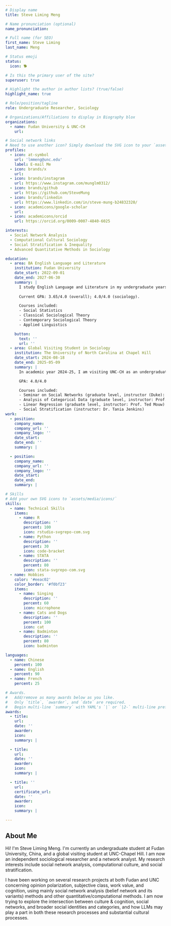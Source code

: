 ```yaml
---
# Display name
title: Steve Liming Meng

# Name pronunciation (optional)
name_pronunciation: 

# Full name (for SEO)
first_name: Steve Liming
last_name: Meng

# Status emoji
status:
  icon: 🐕

# Is this the primary user of the site?
superuser: true

# Highlight the author in author lists? (true/false)
highlight_name: true

# Role/position/tagline
role: Undergraduate Researcher, Sociology

# Organizations/Affiliations to display in Biography blox
organizations:
  - name: Fudan University & UNC-CH
    url: 

# Social network links
# Need to use another icon? Simply download the SVG icon to your `assets/media/icons/` folder.
profiles:
  - icon: at-symbol
    url: 'lmmeng@unc.edu'
    label: E-mail Me
  - icon: brands/x
    url: 
  - icon: brands/instagram
    url: https://www.instagram.com/munglm0312/
  - icon: brands/github
    url: https://github.com/SteveMung
  - icon: brands/linkedin
    url: https://www.linkedin.com/in/steve-mung-b24832320/
  - icon: academicons/google-scholar
    url: 
  - icon: academicons/orcid
    url: https://orcid.org/0009-0007-4840-6025

interests:
  - Social Network Analysis
  - Computational Cultural Sociology
  - Social Stratification & Inequality
  - Advanced Quantitative Methods in Sociology

education:
  - area: BA English Language and Literature
    institution: Fudan University
    date_start: 2022-09-01
    date_end: 2027-06-30
    summary: |
      I study English Language and Literature in my undergraduate years as my major at Fudan University, China. However, I spend most of my time on my "minor"--sociology. I am expected to graduate in year 2027. 
      
      Current GPA: 3.65/4.0 (overall); 4.0/4.0 (sociology).

      Courses included:
      - Social Statistics
      - Classical Sociological Theory
      - Contemporary Sociological Theory
      - Applied Linguistics

    button:
      text: ''
      url: ''
  - area: Global Visiting Student in Sociology
    institution: The University of North Carolina at Chapel Hill
    date_start: 2024-08-18
    date_end: 2025-05-09
    summary: |
      In academic year 2024-25, I am visiting UNC-CH as an undergraduate student and a researcher. I have taken grad-level courses, and worked with professors here as an independent researcher.

      GPA: 4.0/4.0

      Courses included:
      - Seminar on Social Networks (graduate level, instructor (Duke): Prof. Jim Moody)
      - Analysis of Categorical Data (graduate level, instructor: Prof. Guang Guo)
      - Linear Regression (graduate level, instructor: Prof. Ted Mouw)
      - Social Stratification (instructor: Dr. Tania Jenkins)
work:
  - position: 
    company_name: 
    company_url: ''
    company_logo: ''
    date_start: 
    date_end: ''
    summary: |

  - position: 
    company_name: 
    company_url: ''
    company_logo: ''
    date_start: 
    date_end: 
    summary: |

# Skills
# Add your own SVG icons to `assets/media/icons/`
skills:
  - name: Technical Skills
    items:
      - name: R
        description: ''
        percent: 100
        icon: rstudio-svgrepo-com.svg
      - name: Python
        description: ''
        percent: 30
        icon: code-bracket
      - name: STATA
        description: ''
        percent: 80
        icon: stata-svgrepo-com.svg
  - name: Hobbies
    color: '#eeac02'
    color_border: '#f0bf23'
    items:
      - name: Singing
        description: ''
        percent: 60
        icon: microphone
      - name: Cats and Dogs
        description: ''
        percent: 100
        icon: cat
      - name: Badminton
        description: ''
        percent: 80
        icon: badminton

languages:
  - name: Chinese
    percent: 100
  - name: English
    percent: 90
  - name: French
    percent: 25

# Awards.
#   Add/remove as many awards below as you like.
#   Only `title`, `awarder`, and `date` are required.
#   Begin multi-line `summary` with YAML's `|` or `|2-` multi-line prefix and indent 2 spaces below.
awards:
  - title: 
    url: 
    date: ''
    awarder: 
    icon: 
    summary: |

  - title: 
    url:
    date: ''
    awarder: 
    icon: 
    summary: |

  - title: ''
    url: 
    certificate_url: 
    date: ''
    awarder: 
    icon: 
    summary: |

---
```


## About Me

Hi! I'm Steve Liming Meng. I'm currently an undergraduate student at Fudan University, China, and a global visiting student at UNC-Chapel Hill. I am now an independent sociological researcher and a network analyst. My research interests include social network analysis, computational culture, and social stratification. 

I have been working on several research projects at both Fudan and UNC concerning opinion polarization, subjective class, work value, and cognition, using mainly social network analysis (belief network and its variants) methods and other quantitative/computational methods. I am now trying to explore the intersection between culture & cognition, social networks, and broader social identities and categories, and how LLMs may play a part in both these research processes and substantial cultural processes.
